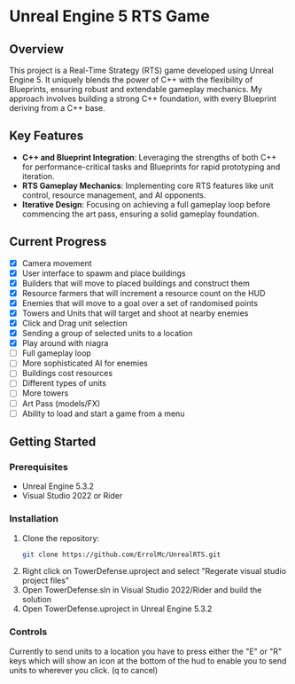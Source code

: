 # Unreal Engine 5 RTS Game

## Overview
This project is a Real-Time Strategy (RTS) game developed using Unreal Engine 5. It uniquely blends the power of C++ with the flexibility of Blueprints, ensuring robust and extendable gameplay mechanics. My approach involves building a strong C++ foundation, with every Blueprint deriving from a C++ base.

## Key Features
- **C++ and Blueprint Integration**: Leveraging the strengths of both C++ for performance-critical tasks and Blueprints for rapid prototyping and iteration.
- **RTS Gameplay Mechanics**: Implementing core RTS features like unit control, resource management, and AI opponents.
- **Iterative Design**: Focusing on achieving a full gameplay loop before commencing the art pass, ensuring a solid gameplay foundation.

## Current Progress
- [x] Camera movement
- [x] User interface to spawm and place buildings
- [x] Builders that will move to placed buildings and construct them
- [x] Resource farmers that will increment a resource count on the HUD
- [x] Enemies that will move to a goal over a set of randomised points
- [x] Towers and Units that will target and shoot at nearby enemies
- [x] Click and Drag unit selection
- [x] Sending a group of selected units to a location
- [x] Play around with niagra
- [ ] Full gameplay loop
- [ ] More sophisticated AI for enemies
- [ ] Buildings cost resources
- [ ] Different types of units
- [ ] More towers
- [ ] Art Pass (models/FX)
- [ ] Ability to load and start a game from a menu

## Getting Started
### Prerequisites
- Unreal Engine 5.3.2
- Visual Studio 2022 or Rider

### Installation
1. Clone the repository:
   ```bash
   git clone https://github.com/ErrolMc/UnrealRTS.git
    ```
2. Right click on TowerDefense.uproject and select "Regerate visual studio project files"
3. Open TowerDefense.sln in Visual Studio 2022/Rider and build the solution
4. Open TowerDefense.uproject in Unreal Engine 5.3.2

### Controls
Currently to send units to a location you have to press either the "E" or "R" keys which will show an icon at the bottom of the hud to enable you to send units to wherever you click. (q to cancel)

